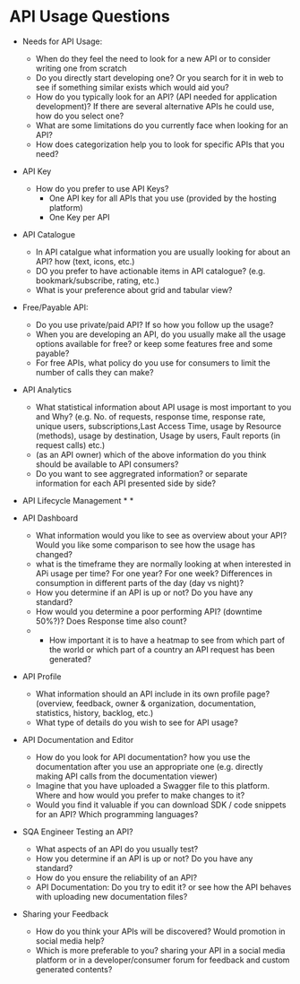 # API Usage Questions

* Needs for API Usage:
  * When do they feel the need to look for a new API or to consider writing one from scratch
  * Do you directly start developing one? Or you search for it in web to see if something similar exists which would aid you?
  * How do you typically look for an API? (API needed for application development)? If there are several alternative APIs he could use, how do you select one?
  * What are some limitations do you currently face when looking for an API?
  * How does categorization help you to look for specific APIs that you need?

* API Key
  * How do you prefer to use API Keys?
    * One API key for all APIs that you use (provided by the hosting platform)
    * One Key per API

* API Catalogue
  * In API catalgue what information you are usually looking for about an API? how (text, icons, etc.)
  * DO you prefer to have actionable items in API catalogue? (e.g. bookmark/subscribe, rating, etc.)
  * What is your preference about grid and tabular view?

* Free/Payable API:
  * Do you use private/paid API? If so how you follow up the usage?
  * When you are developing an API, do you usually make all the usage options available for free? or keep some features free and some payable?
  * For free APIs, what policy do you use for consumers to limit the number of calls they can make?

* API Analytics
  * What statistical information about API usage is most important to you and Why? (e.g. No. of requests, response time, response rate, unique users, subscriptions,Last Access Time, usage by Resource (methods), usage by destination, Usage by users, Fault reports (in request calls) etc.)
  * (as an API owner) which of the above information do you think should be available to API consumers?
  * Do you want to see aggregrated information? or separate information for each API presented side by side?

* API Lifecycle Management
  * 
  * 

* API Dashboard
  * What information would you like to see as overview about your API? Would you like some comparison to see how the usage has changed?
  * what is the timeframe they are normally looking at when interested in APi usage per time? For one year? For one week? Differences in consumption in different parts of the day (day vs night)?
  * How you determine if an API is up or not? Do you have any standard?
  * How would you determine a poor performing API? (downtime 50%?)? Does Response time also count?
  * * How important it is to have a heatmap to see from which part of the world or which part of a country an API request has been generated?

* API Profile
  * What information should an API include in its own profile page? (overview, feedback, owner & organization, documentation, statistics, history, backlog, etc.)
  * What type of details do you wish to see for API usage?
 
* API Documentation and Editor
  * How do you look for API documentation? how you use the documentation after you use an appropriate one (e.g. directly making API calls from the documentation viewer)
  * Imagine that you have uploaded a Swagger file to this platform. Where and how would you prefer to make changes to it?
  * Would you find it valuable if you can download SDK / code snippets for an API? Which programming languages?

* SQA Engineer Testing an API?
  * What aspects of an API do you usually test?
  * How you determine if an API is up or not? Do you have any standard?
  * How do you ensure the reliability of an API?
  * API Documentation: Do you try to edit it? or see how the API behaves with uploading new documentation files? 

* Sharing your Feedback
  * How do you think your APIs will be discovered? Would promotion in social media help?
  * Which is more preferable to you? sharing your API in a social media platform or in a developer/consumer forum for feedback and custom generated contents?
  
  
  

  

